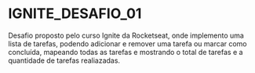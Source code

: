 # IGNITE_DESAFIO_01
Desafio proposto pelo curso Ignite da Rocketseat, onde implemento uma lista de tarefas, podendo adicionar e remover uma tarefa ou marcar como concluída, mapeando todas as tarefas e mostrando o total de tarefas e a quantidade de tarefas realiazadas.
